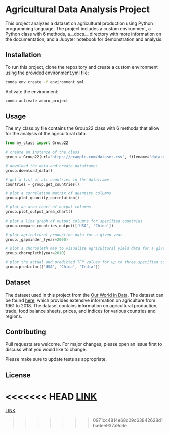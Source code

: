 # Agricultural Data Analysis Project

This project analyzes a dataset on agricultural production using Python programming language. The project includes a custom environment, a Python class with 6 methods, a__docs__ directory with more information on the documentation, and a Jupyter notebook for demonstration and analysis.

## Installation

To run this project, clone the repository and create a custom environment using the provided environment.yml file:

```bash
conda env create -f environment.yml
```

Activate the environment: 
```bash
conda activate adpro_project
```

## Usage

The my_class.py file contains the Group22 class with 6 methods that allow for the analysis of the agricultural data.
```python
from my_class import Group22

# create an instance of the class
group = Group22(url="https://example.com/dataset.csv", filename="dataset.csv")

# download the data and create dataframes
group.download_data()

# get a list of all countries in the dataframe
countries = group.get_countries()

# plot a correlation matrix of quantity columns
group.plot_quantity_correlation()

# plot an area chart of output columns
group.plot_output_area_chart()

# plot a line graph of output columns for specified countries
group.compare_countries_output(['USA', 'China'])

# plot agricultural production data for a given year
group._gapminder_(year=2000)

# plot a choropleth map to visualize agricultural yield data for a given year
group.choropleth(year=2010)

# plot the actual and predicted TFP values for up to three specified countries from 1960 to 2050
group.predictor(['USA', 'China', 'India'])
```

## Dataset

The dataset used in this project from the [Our World in Data](https://ourworldindata.org/). The dataset can be found [here](https://github.com/owid/owid-datasets/blob/master/datasets/Agricultural%20total%20factor%20productivity%20(USDA)/Agricultural%20total%20factor%20productivity%20(USDA).csv), which provides extensive information on agriculture from 1961 to 2018. The dataset contains information on agricultural production, trade, food balance sheets, prices, and indices for various countries and regions.

## Contributing

Pull requests are welcome. For major changes, please open an issue first
to discuss what you would like to change.

Please make sure to update tests as appropriate.

## License

<<<<<<< HEAD
[LINK](https://gitlab.com/annaziegert/group_22/-/blob/4de67b8144a70dcde74bf968068d653c53add3fc/LICENSE)
=======
[LINK](https://gitlab.com/annaziegert/group_22/-/blob/4de67b8144a70dcde74bf968068d653c53add3fc/LICENSE)
>>>>>>> 0971cc4814e68d09c63842628d1ba6ee937a9c6e
